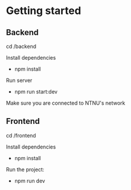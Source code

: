 # Getting started

## Backend

cd /backend

Install dependencies

- npm install

Run server

- npm run start:dev

Make sure you are connected to NTNU's network

## Frontend

cd /frontend

Install dependencies

- npm install

Run the project:

- npm run dev
